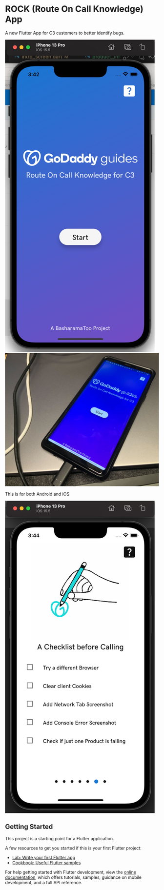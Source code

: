 # ROCK (Route On Call Knowledge) App

A new Flutter App for C3 customers to better identify bugs.

![A simple Start menu for GoDaddy C3](https://github.com/jchung2-godaddy/hackathon-rock-app/blob/main/intro.jpg?raw=true)
![An Android phone using the Rock App](https://github.com/jchung2-godaddy/hackathon-rock-app/blob/main/realandroid.jpg?raw=true)

This is for both Android and iOS

![A list of checkbox items](https://github.com/jchung2-godaddy/hackathon-rock-app/blob/main/checklist.jpg?raw=true)

## Getting Started

This project is a starting point for a Flutter application.

A few resources to get you started if this is your first Flutter project:

- [Lab: Write your first Flutter app](https://docs.flutter.dev/get-started/codelab)
- [Cookbook: Useful Flutter samples](https://docs.flutter.dev/cookbook)

For help getting started with Flutter development, view the
[online documentation](https://docs.flutter.dev/), which offers tutorials,
samples, guidance on mobile development, and a full API reference.
